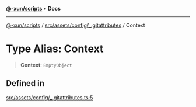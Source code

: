 [**@-xun/scripts**](../../../../../README.md) • **Docs**

***

[@-xun/scripts](../../../../../README.md) / [src/assets/config/\_.gitattributes](../README.md) / Context

# Type Alias: Context

> **Context**: `EmptyObject`

## Defined in

[src/assets/config/\_.gitattributes.ts:5](https://github.com/Xunnamius/xscripts/blob/8feaaa78a9f524f02e4cc9204ef84f329d31ab94/src/assets/config/_.gitattributes.ts#L5)
